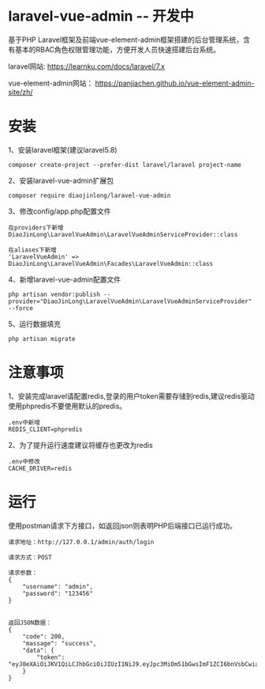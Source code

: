 # laravel-vue-admin -- 开发中
基于PHP Laravel框架及前端vue-element-admin框架搭建的后台管理系统，含有基本的RBAC角色权限管理功能，方便开发人员快速搭建后台系统。

laravel网站:
https://learnku.com/docs/laravel/7.x

vue-element-admin网站：
https://panjiachen.github.io/vue-element-admin-site/zh/


# 安装

1、安装laravel框架(建议laravel5.8)

    composer create-project --prefer-dist laravel/laravel project-name

2、安装laravel-vue-admin扩展包

    composer require diaojinlong/laravel-vue-admin

3、修改config/app.php配置文件

    在providers下新增
    DiaoJinLong\LaravelVueAdmin\LaravelVueAdminServiceProvider::class

    在aliases下新增
    'LaravelVueAdmin' => DiaoJinLong\LaravelVueAdmin\Facades\LaravelVueAdmin::class


4、新增laravel-vue-admin配置文件

    php artisan vendor:publish --provider="DiaoJinLong\LaravelVueAdmin\LaravelVueAdminServiceProvider"  --force


5、运行数据填充

    php artisan migrate
    
# 注意事项

1、安装完成laravel请配置redis,登录的用户token需要存储到redis,建议redis驱动使用phpredis不要使用默认的predis。
    
    .env中新增
    REDIS_CLIENT=phpredis
    
2、为了提升运行速度建议将缓存也更改为redis
    
    .env中修改
    CACHE_DRIVER=redis
    
# 运行

使用postman请求下方接口，如返回json则表明PHP后端接口已运行成功。

    请求地址：http://127.0.0.1/admin/auth/login
    
    请求方式：POST
        
    请求参数：
    {
        "username": "admin",
        "password": "123456"
    }
    
    
    返回JSON数据：
    {
        "code": 200,
        "massage": "success",
        "data": {
            "token": "eyJ0eXAiOiJKV1QiLCJhbGciOiJIUzI1NiJ9.eyJpc3MiOm51bGwsImF1ZCI6bnVsbCwiaWF0IjoxNjAwODU2MzA5LCJkYXRhIjp7ImlkIjo4MDIyODYzNDU4MDc0NjI0LCJ1c2VybmFtZSI6ImFkbWluIn19.H060sDkNsBJ6iFld7D9EOo5J2D7N2pUzjfEAZAw5ffU"
        }
    }


